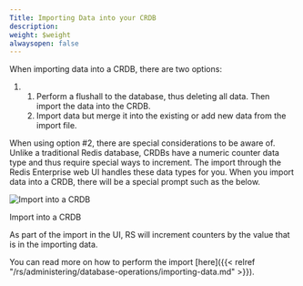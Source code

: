 ```yaml
---
Title: Importing Data into your CRDB
description: 
weight: $weight
alwaysopen: false
---
```

When importing data into a CRDB, there are two options:

1. 1.  Perform a flushall to the database, thus deleting all data. Then
        import the data into the CRDB.
    2.  Import data but merge it into the existing or add new data from
        the import file.

When using option #2, there are special considerations to be aware of.
Unlike a traditional Redis database, CRDBs have a numeric counter data
type and thus require special ways to increment. The import through the
Redis Enterprise web UI handles these data types for you. When you
import data into a CRDB, there will be a special prompt such as the
below.

![Import into a
CRDB](/images/rs/Screen-Shot-2018-03-29-at-10.00.12-PM.png?width=1720&height=702)

Import into a CRDB

As part of the import in the UI, RS will increment counters by the value
that is in the importing data.

You can read more on how to perform the import
[here]({{< relref "/rs/administering/database-operations/importing-data.md" >}}).
